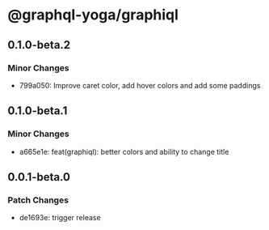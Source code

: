 # @graphql-yoga/graphiql

## 0.1.0-beta.2

### Minor Changes

- 799a050: Improve caret color, add hover colors and add some paddings

## 0.1.0-beta.1

### Minor Changes

- a665e1e: feat(graphiql): better colors and ability to change title

## 0.0.1-beta.0

### Patch Changes

- de1693e: trigger release
